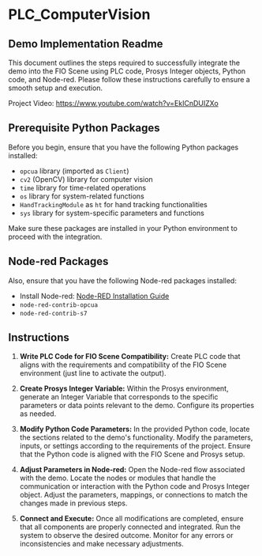 # PLC_ComputerVision
## Demo Implementation Readme

This document outlines the steps required to successfully integrate the demo into the FIO Scene using PLC code, Prosys Integer objects, Python code, and Node-red. Please follow these instructions carefully to ensure a smooth setup and execution.

Project Video: https://www.youtube.com/watch?v=EkICnDUIZXo

## Prerequisite Python Packages

Before you begin, ensure that you have the following Python packages installed:

- `opcua` library (imported as `Client`)
- `cv2` (OpenCV) library for computer vision
- `time` library for time-related operations
- `os` library for system-related functions
- `HandTrackingModule` as `ht` for hand tracking functionalities
- `sys` library for system-specific parameters and functions

Make sure these packages are installed in your Python environment to proceed with the integration.

## Node-red Packages

Also, ensure that you have the following Node-red packages installed:

- Install Node-red: [Node-RED Installation Guide](https://nodered.org/docs/getting-started/windows)
- `node-red-contrib-opcua`
- `node-red-contrib-s7`

## Instructions

1. **Write PLC Code for FIO Scene Compatibility:**
   Create PLC code that aligns with the requirements and compatibility of the FIO Scene environment (just line to activate the output).

2. **Create Prosys Integer Variable:**
   Within the Prosys environment, generate an Integer Variable that corresponds to the specific parameters or data points relevant to the demo. Configure its properties as needed.

3. **Modify Python Code Parameters:**
   In the provided Python code, locate the sections related to the demo's functionality. Modify the parameters, inputs, or settings according to the requirements of the project. Ensure that the Python code is aligned with the FIO Scene and Prosys setup.

4. **Adjust Parameters in Node-red:**
   Open the Node-red flow associated with the demo. Locate the nodes or modules that handle the communication or interaction with the Python code and Prosys Integer object. Adjust the parameters, mappings, or connections to match the changes made in previous steps.

5. **Connect and Execute:**
   Once all modifications are completed, ensure that all components are properly connected and integrated. Run the system to observe the desired outcome. Monitor for any errors or inconsistencies and make necessary adjustments.
